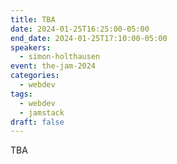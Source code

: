 ```yaml
---
title: TBA
date: 2024-01-25T16:25:00-05:00
end_date: 2024-01-25T17:10:00-05:00
speakers:
  - simon-holthausen
event: the-jam-2024
categories:
  - webdev
tags:
  - webdev
  - jamstack
draft: false
---
```


TBA